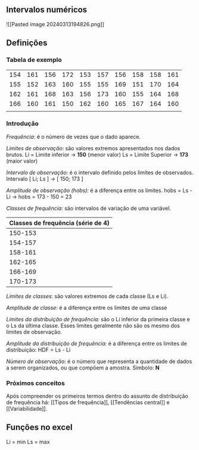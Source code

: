 ## Intervalos numéricos
![[Pasted image 20240313194826.png]]

## Definições

### Tabela de exemplo
|     |     |     |     |     |     |     |     |     |     |
| --- | --- | --- | --- | --- | --- | --- | --- | --- | --- |
| 154 | 161 | 156 | 172 | 153 | 157 | 156 | 158 | 158 | 161 |
| 155 | 152 | 163 | 160 | 155 | 155 | 169 | 151 | 170 | 164 |
| 162 | 161 | 168 | 163 | 156 | 173 | 160 | 155 | 164 | 168 |
| 166 | 160 | 161 | 150 | 162 | 160 | 165 | 167 | 164 | 160 |
|     |     |     |     |     |     |     |     |     |     |
### Introdução

*Frequência*: é o número de vezes que o dado aparece.

*Limites de observação*: são valores extremos apresentados nos dados brutos.
	Li = Limite inferior    -> **150** (menor valor)
	Ls = Limite Superior -> **173** (maior valor)
	
*Intervalo de observação:* é o intervalo definido pelos limites de observados.
	Intervalo [ Li; Ls ] -> [ 150; 173 ]

*Amplitude de observação (hobs):* é a diferença entre os limites.
	hobs = Ls - Li -> hobs = 173 - 150 = 23

*Classes de frequência:* são intervalos de variação de uma variável.

| Classes de frequência (série de 4) |
| ---------------------------------- |
| 150-153                            |
| 154-157                            |
| 158-161                            |
| 162-165                            |
| 166-169                            |
| 170-173                            |

*Limites de classes*: são valores extremos de cada classe (Ls e Li).

*Amplitude de classe*: é a diferença entre os limites de uma classe

*Limites da distribuição de frequência:* são o Li inferior da primeira classe e o Ls da última classe. Esses limites geralmente não são os mesmo dos limites de observação.

*Amplitude da distribuição de frequência:* é a diferença entre os limites de distribuição:
	HDF = Ls - Li

*Número de observação:* é o número que representa a quantidade de dados a serem organizados, ou que compõem a amostra.
	Símbolo: **N**

### Próximos conceitos
Após compreender os primeiros termos dentro do assunto de distribuição de frequência há: [[Tipos de frequência]], [[Tendências central]] e [[Variabilidade]].


## Funções no excel
Li = min
Ls = max